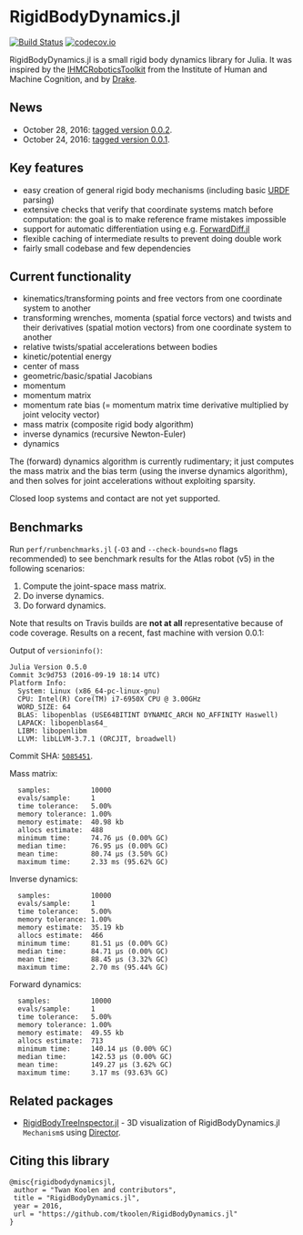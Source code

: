 # RigidBodyDynamics.jl

[![Build Status](https://travis-ci.org/tkoolen/RigidBodyDynamics.jl.svg?branch=master)](https://travis-ci.org/tkoolen/RigidBodyDynamics.jl)
[![codecov.io](https://codecov.io/github/tkoolen/RigidBodyDynamics.jl/coverage.svg?branch=master)](https://codecov.io/github/tkoolen/RigidBodyDynamics.jl?branch=master)

RigidBodyDynamics.jl is a small rigid body dynamics library for Julia. It was inspired by the [IHMCRoboticsToolkit](https://bitbucket.org/ihmcrobotics/ihmc-open-robotics-software) from the Institute of Human and Machine Cognition, and by [Drake](http://drake.mit.edu).

## News
* October 28, 2016: [tagged version 0.0.2](https://github.com/JuliaLang/METADATA.jl/pull/6896).
* October 24, 2016: [tagged version 0.0.1](https://github.com/JuliaLang/METADATA.jl/pull/6831).

## Key features
* easy creation of general rigid body mechanisms (including basic [URDF](http://wiki.ros.org/urdf) parsing)
* extensive checks that verify that coordinate systems match before computation: the goal is to make reference frame mistakes impossible
* support for automatic differentiation using e.g. [ForwardDiff.jl](https://github.com/JuliaDiff/ForwardDiff.jl)
* flexible caching of intermediate results to prevent doing double work
* fairly small codebase and few dependencies

## Current functionality
* kinematics/transforming points and free vectors from one coordinate system to another
* transforming wrenches, momenta (spatial force vectors) and twists and their derivatives (spatial motion vectors) from one coordinate system to another
* relative twists/spatial accelerations between bodies
* kinetic/potential energy
* center of mass
* geometric/basic/spatial Jacobians
* momentum
* momentum matrix
* momentum rate bias (= momentum matrix time derivative multiplied by joint velocity vector)
* mass matrix (composite rigid body algorithm)
* inverse dynamics (recursive Newton-Euler)
* dynamics

The (forward) dynamics algorithm is currently rudimentary; it just computes the mass matrix and the bias term (using the inverse dynamics algorithm), and then solves for joint accelerations without exploiting sparsity.

Closed loop systems and contact are not yet supported.

## Benchmarks
Run `perf/runbenchmarks.jl` (`-O3` and `--check-bounds=no` flags recommended) to see benchmark results for the Atlas robot (v5) in the following scenarios:

1. Compute the joint-space mass matrix.
1. Do inverse dynamics.
1. Do forward dynamics.

Note that results on Travis builds are **not at all** representative because of code coverage. Results on a recent, fast machine with version 0.0.1:

Output of `versioninfo()`:
```
Julia Version 0.5.0
Commit 3c9d753 (2016-09-19 18:14 UTC)
Platform Info:
  System: Linux (x86_64-pc-linux-gnu)
  CPU: Intel(R) Core(TM) i7-6950X CPU @ 3.00GHz
  WORD_SIZE: 64
  BLAS: libopenblas (USE64BITINT DYNAMIC_ARCH NO_AFFINITY Haswell)
  LAPACK: libopenblas64_
  LIBM: libopenlibm
  LLVM: libLLVM-3.7.1 (ORCJIT, broadwell)
```
Commit SHA: [`5085451`](https://github.com/tkoolen/RigidBodyDynamics.jl/commit/508545147a35277cf3f4bf3299991886d7ae6291).

Mass matrix:
```
  samples:          10000
  evals/sample:     1
  time tolerance:   5.00%
  memory tolerance: 1.00%
  memory estimate:  40.98 kb
  allocs estimate:  488
  minimum time:     74.76 μs (0.00% GC)
  median time:      76.95 μs (0.00% GC)
  mean time:        80.74 μs (3.50% GC)
  maximum time:     2.33 ms (95.62% GC)
```

Inverse dynamics:
```
  samples:          10000
  evals/sample:     1
  time tolerance:   5.00%
  memory tolerance: 1.00%
  memory estimate:  35.19 kb
  allocs estimate:  466
  minimum time:     81.51 μs (0.00% GC)
  median time:      84.71 μs (0.00% GC)
  mean time:        88.45 μs (3.32% GC)
  maximum time:     2.70 ms (95.44% GC)
```

Forward dynamics:
```
  samples:          10000
  evals/sample:     1
  time tolerance:   5.00%
  memory tolerance: 1.00%
  memory estimate:  49.55 kb
  allocs estimate:  713
  minimum time:     140.14 μs (0.00% GC)
  median time:      142.53 μs (0.00% GC)
  mean time:        149.27 μs (3.62% GC)
  maximum time:     3.17 ms (93.63% GC)
```


## Related packages
* [RigidBodyTreeInspector.jl](https://github.com/rdeits/RigidBodyTreeInspector.jl) - 3D visualization of RigidBodyDynamics.jl `Mechanism`s using [Director](https://github.com/RobotLocomotion/director).

## Citing this library
```
@misc{rigidbodydynamicsjl,
 author = "Twan Koolen and contributors",
 title = "RigidBodyDynamics.jl",
 year = 2016,
 url = "https://github.com/tkoolen/RigidBodyDynamics.jl"
}
```

